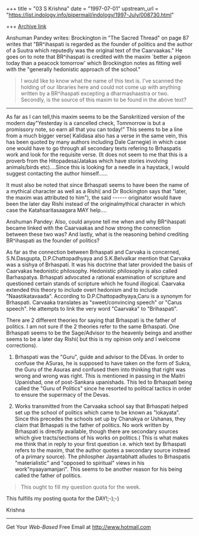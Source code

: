 +++
title = "03 S Krishna"
date = "1997-07-01"
upstream_url = "https://list.indology.info/pipermail/indology/1997-July/008730.html"

+++
[Archive link](https://list.indology.info/pipermail/indology/1997-July/008730.html)





Anshuman Pandey writes:
Brockington in "The Sacred Thread" on page 87 writes that "BR^ihaspati 
is regarded as the founder of politics and the author of a Suutra which 
reputedly was the original text of the Caarvaakas." He goes on to note 
that BR^ihaspati is credited with the maxim `better a pigeon today than 
a peacock tomorrow' which Brockington notes as fitting well with the 
"generally hedonistic approach of the school."

>I would like to know what the name of this text is. I've scanned the
>holding of our libraries here and could not come up with anything 
>written by a BR^ihaspati excepting a dharmashaastra or two. Secondly, 
is the source of this maxim to be found in the above text?
  ----------------------------------------------------

As far as I can tell,this maxim seems to be the Sanskritized version of 
the modern day"Yesterday is a cancelled check, Tommorrow is but a 
promissory note, so earn all that you can today!" This seems to be a 
line from a much bigger verse( Kalidasa also has a verse in the same 
vein, this has been quoted by many authors including Dale Carnegie)
in which case one would have to go through all secondary texts refering 
to Brhaspatis work and look for the requisite verse. (It does not seem 
to me that this is a proverb from the Hitopadesa/Jatakas which have 
stories involving animals/birds etc)....Since this is looking for a 
needle in a haystack, I would suggest contacting the author 
himself......

It must also be noted that since Brhaspati seems to have been the 
name of a mythical character as well as a Rishi( and Dr Bockington says 
that "later, the maxim was attributed to him"), the said 
           ------
originator would have been the later day Rishi instead of the 
originalmythical character in which case the Katahsaritasaagara MAY 
help....

Anshuman Pandey:
Also, could anyone tell me when and why BR^ihaspati became linked with 
the Caarvaakas and how strong the connection between these two was? And 
lastly, what is the reasoning behind crediting BR^ihaspati as the 
founder of politics?


As far as the connection between Brhaspati and Carvaka is concerned,
S.N.Dasgupta, D.P.Chattopadhyaya and S.K.Belvalkar mention that Carvaka 
was a sishya of Brhaspati. It was his doctrine that later provided the 
basis of Caarvakas hedonistic philosophy. Hedonistic philosophy is also 
called Barhaspatya. Brhaspati advocated a rational examination of 
scripture and questioned certain stands of scripture which he found 
illogical. Caarvaka extended this theory to include overt hedonism and 
to include "Naastikatavaada". According to D.P.Chattopadhyaya,Caru is a 
synonym for Brhaspati. Carvaaka translates as "sweet/convincing speech" 
or "Carus speech". He attempts to link the very word "Caarvaka" to 
"Brihaspati".  


 There are 2 different theories for saying that Brhaspati is the father 
of politics. I am not sure if the 2 theories refer to the same 
Brhaspati. One Brhaspati seems to be the Sage/Advisor to the heavenly 
beings and another seems to be a later day Rishi( but this is my opinion 
only and I welcome corrections).

 1. Brhaspati was the "Guru", guide and advisor to the DEvas. In order 
to confuse the ASuras, he is supposed to have taken on the form of
Sukra, the Guru of the Asuras and confused them into thinking that right 
was wrong and wrong was right. This is mentioned in passing in the 
Maitri Upanishad, one of post-Sankara upanishads. This led to Brhaspati 
being called the "Guru of Politics" since he resorted to political 
tactics in order to ensure the supermacy of the Devas.

2.  Works transmitted from the Carvaaka school say that Brhaspati helped 
set up the school of politics which came to be known as "lokayata". 
Since this precedes the schools set up by Chanakya or Ushanas, they 
claim that Brhaspati is the father of politics. No work written by 
Brhaspati is directly available, though there are secondary sources 
which give tracts/sections of his works on politics.( This is what makes 
me think that in reply to your first question i.e. which text by 
Brhaspati refers to the maxim, that the author quotes a swcondary source 
instead of a primary source). The philospher Jayantabhatt alludes to 
Brhaspatis "materialistic" and "opposed to spiritual" views in his 
work"nyaayamanjari".
This seems to be another reason for his being called the father of 
politics.

>This ought to fill my question quota for the week.

This fulfills my posting quota for the DAY!;-);-)

Krishna



_________________________________________________________
Get Your *Web-Based* Free Email at http://www.hotmail.com





